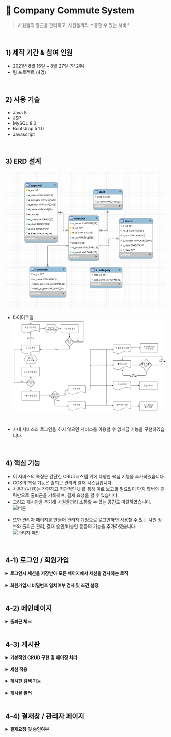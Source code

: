 # :pushpin: Company Commute System

> 사원들의 통근을 관리하고, 사원들끼리 소통할 수 있는 서비스

<br>

## 1) 제작 기간 & 참여 인원
+ 2021년 8월 16일 ~ 8월 27일 (약 2주)
+ 팀 프로젝트 (4명)

<br>

## 2) 사용 기술
+ Java 8
+ JSP
+ MySQL 8.0
+ Bootstrap 5.1.0
+ Javascript

<br>

## 3) ERD 설계 
![CCS_ERD](/img/CCS_ERD.jpg)
<br>
+ 다이어그램
![CCS_Diagram](/img/CCS_Diagram.png)
<br>

+ 사내 서비스라 로그인을 하지 않으면 서비스를 이용할 수 없게끔 기능을 구현하였습니다. 

<br>

## 4) 핵심 기능
+ 이 서비스의 특징은 간단한 CRUD시스템 위에 다양한 핵심 기능을 추가하였습니다.<br>
+ CCS의 핵심 기능은 출퇴근 관리와 결재 시스템입니다.<br>
+ 사용자(사원)는 간편하고 직관적인 UI를 통해 따로 보고할 필요없이 단지 몇번의 클릭만으로 출퇴근을 기록하며, 결재 요청을 할 수 있습니다.
+ 그리고 게시판을 추가해 사원들끼리 소통할 수 있는 공간도 마련하였습니다. 
![버튼](https://user-images.githubusercontent.com/86466976/132124207-9afb3550-5330-43a0-a2c4-566a375cc78a.gif)
<br><br/>
+ 또한 관리자 페이지를 만들어 관리자 계정으로 로그인하면 사용할 수 있는 사원 정보와 출퇴근 관리, 결재 승인/비승인 등등의 기능을 추가하였습니다.    
![관리자 메인](https://user-images.githubusercontent.com/86466976/132124550-2b8875ec-8c16-471c-8701-47b1e5e9f85b.gif)

<br>

## 4-1) 로그인 / 회원가입
<details>
<summary><b>로그인시 세션을 저장받아 모든 페이지에서 세션을 검사하는 로직</b></summary>
<div markdown="1">

```java
// 세션 검사
HttpSession session = request.getSession();
String idSession = (String)session.getAttribute("session_id");

if(idSession == null) {
  try {
    RequestDispatcher rd = request.getRequestDispatcher("/member/member_login_form.jsp");
    rd.forward(request, response);
  } catch(Exception e) {
    e.printStackTrace();
  }
}
```

+ 사내 서비스라 로그인을 하지 않으면 서비스를 이용할 수 없게끔 기능을 구현해야 했습니다. 
+ 따라서 위의 로직을 통해 세션을 검사하도록 해서 세션값이 존재하지 않으면 로그인 화면으로 돌아가도록 구성하였습니다.
</div>
</details>  
<br>
<details>
<summary><b>회원가입시 비밀번호 일치여부 검사 및 조건 설정</b></summary>
<div markdown="1">  
<br> 

![비밀번호 검사](https://user-images.githubusercontent.com/86466976/132125912-1f412572-0bd7-4573-b32c-58748d0b6f3e.gif)
  
<br>
  
+ __아래는 비밀번호는 6글자 이상, 16글자 이하로 / 특수문자 필수 / 비밀번호 일치여부__ 이 3가지 기능을 구현해주는 로직입니다. 
  
```html
<script>
function check_pw(){
		
    var pw = document.getElementById('mpw').value;
    var SC = ["!","@","#","$","*"];
    var check_SC = 0;

    if(pw.length < 6 || pw.length > 16){
        window.alert('비밀번호는 6글자 이상, 16글자 이하만 이용 가능합니다.');
        document.getElementById('mpw').value='';
    }
    for(var i=0;i<SC.length;i++){
        if(pw.indexOf(SC[i]) != -1){
            check_SC = 1;
        }
    }
    if(check_SC == 0){
        window.alert('!,@,#,$,* 의 특수문자가 들어가 있지 않습니다.')
        document.getElementById('mpw').value='';
    }
    if(document.getElementById('mpw').value !='' && document.getElementById('repw').value!=''){
        if(document.getElementById('mpw').value==document.getElementById('repw').value){
            document.getElementById('check').innerHTML='비밀번호가 일치합니다.'
            document.getElementById('check').style.color='blue';
        }
        else{
            document.getElementById('check').innerHTML='비밀번호가 일치하지 않습니다.';
            document.getElementById('check').style.color='red';
        }
    }
}
</script>
```
</div>
</details>

<br>


## 4-2) 메인페이지
<details>
<summary><b>출퇴근 체크</b></summary>
<div markdown="1">   
<br>

+ 로그인을 하면 바로 접속되는 화면으로, 출근하기 버튼을 누르면 출근 시간이 기록되고 퇴근하기 버튼이 뜹니다.
+ 이후 퇴근하기 버튼을 누르면 퇴근 시간도 기록되고 버튼이 사라지며 다음 날이 되면 출근하기 버튼이 생기도록 기능 구현하였습니다. 
	
![출퇴근 확인](https://user-images.githubusercontent.com/86466976/135083815-b465e035-010e-4687-af4f-bc1cc55ead06.gif)
  
</div>
</details>

<br>


## 4-3) 게시판
<details>
<summary><b>기본적인 CRUD 구현 및 페이징 처리</b></summary>
<div markdown="1">
<br>

![게시판 글쓰기](https://user-images.githubusercontent.com/86466976/132120612-0e909500-079d-45d9-a3dc-f59204ba61c3.gif)

+ 사용자가 제목과 본문을 작성할 수 있도록 구현했고, 아래에 글쓴이는 사용자의 아이디가 자동으로 저장되도록 하였습니다. 
+ 아무것도 입력하지 않으면 작성하라는 경고문이 뜨고, 정상적으로 작성하면 글이 올라가는 것을 볼 수 있습니다.  

<br>

![게시판 글 수정 및 삭제](https://user-images.githubusercontent.com/86466976/132974414-c7f2d6ab-1161-4340-a62c-fa95bf7d47a7.gif)

+ 글의 제목을 클릭하면 글의 상세 페이지에 들어가게 되고, 자신이 쓴 글에 한하여 수정 및 삭제를 할 수 있습니다.

<br>

![게시판 페이징](https://user-images.githubusercontent.com/86466976/132974432-0df14463-52f0-4a04-9300-677e97baa7d7.gif)

+ 게시판 페이징을 적용하여 페이지별로 글을 볼 수 있도록 구현하였습니다. 

</div>
</details>
<br>
<details>
<summary><b>세션 적용</b></summary>
<div markdown="1">
<br>

+ 아래의 gif와 같이 글의 상세페이지에 들어가면 자신이 작성한 글만 수정하기와 삭제하기 버튼이 보이는 것을 확인할 수 있습니다. `예시의 아이디 : asdasd)`

![게시판 세션](https://user-images.githubusercontent.com/86466976/132974473-98879977-56ac-48be-b320-09cf7e243175.gif)

```java
// 자신이 올린 게시물만 수정, 삭제할 수 있게 하는 로직
// 세션에 저장된 아이디와 게시판의 글쓴이가 일치하는지 검사
// 일치하면 1을, 일치하지 않을 경우 0을 보내준다.
if(idSession.equals(board.getM_id())) {
    System.out.println(1);
    request.setAttribute("writer", 1);
} else {
    System.out.println(0);
    request.setAttribute("writer", 0);
}
```
```html
<!-- 자신이 올린 게시물만 수정과 삭제 버튼이 보이게 하는 로직 -->
<c:choose>
    <c:when test="${ writer == 1}">
        <form class="col-md-2 offset-md-2" style='display: inline' action="/ccs/boardUpdate.do" method="post">
            <input type="hidden" value="${board.b_no }" name="b_no" /> 
            <input class="btn btn-outline-success" type="submit" value="수정하기" />
        </form>

        <form class="col-md-2" style='display: inline' action="/ccs/boardDelete.do" method="post">
            <input type="hidden" value="${board.b_no }" name="b_no" />
            <input class="btn btn-outline-success" type="submit" value="삭제하기" />
        </form>
        <button class="btn btn-outline-success col-md-3" type="button" onclick="location.href='/ccs/board.do'">리스트로 돌아가기</button>
    </c:when>
    <c:otherwise>
        <button class="btn btn-outline-success col-md-4 offset-md-4" type="button" onclick="location.href='/ccs/board.do'">리스트로 돌아가기</button>
    </c:otherwise>
</c:choose>
```
+ JSTL을 활용하여 조건문을 걸어서 `writer`가 1이란 값을 담아올 경우에만 버튼이 보이게 하였습니다. 
</div>
</details>
<br>
<details>
<summary><b>게시판 검색 기능</b></summary>
<div markdown="1">
<br>

+ 원하는 키워드를 작성하면, 그 키워드가 포함된 제목만 보여주는 검색 기능을 포함하고 있습니다. 

![게시판 검색](https://user-images.githubusercontent.com/86466976/132974552-46cdd8c8-5735-4470-acbf-c6fe27bd76bd.gif)

```html
<!-- 검색 폼태그 -->
<!-- keyword라는 이름으로 입력받은 검색어를 넘겨준다 -->
<form style='display:inline' action="/ccs/boardSearch.do" method="post">
    <input type="text" name="keyword" placeholder="검색어" />
    <input class="btn btn-success" type="submit" value="검색" />
</form>
```

![검색DAO](https://user-images.githubusercontent.com/86466976/132978835-efe02b9a-d1a5-4204-909b-615d11b78cc6.jpg)

+ 쿼리문은 LIKE 구문을 이용하여 키워드가 제목에 포함된 게시물만 가져오도록 합니다. 
+ `%`를 키워드의 앞뒤로 활용해 주어야 합니다. `%`가 없으면 키워드와 완전히 일치하는 제목의 게시물만 가져오게 됩니다. 

<br>        

![검색DAO2](https://user-images.githubusercontent.com/86466976/132979209-82e50b07-9a1d-4535-ad94-19a81c80b2d4.jpg)

+ 페이징을 위해 검색한 게시물의 총 개수도 구합니다. 

<br>

```html
<!-- 게시판 검색 페이징 버튼 -->
<c:if test="${searchTotal > 0 }">
    <ul class="pagination justify-content-center">
        <c:if test="${pageDTO.startPage > 10 }">
            <li class="page-item">
                <button type="button" class="page-link btn btn-light"
                    onclick="location.href='/ccs/boardSearch.do?page=${pageDTO.startPage - 10}&keyword=${keyword }'"><<</button>
            </li>
        </c:if>
        <c:forEach var="pNo" begin="${pageDTO.startPage}" end="${pageDTO.endPage}">
            <li class="page-item">
                <button type="button" class="page-link btn btn-light"
                    onclick="location.href='/ccs/boardSearch.do?page=${pNo}&keyword=${keyword }'">${pNo}</button>
            </li>
        </c:forEach>
        <c:if test="${pageDTO.endPage < pageDTO.totalPages }">
            <li class="page-item">
                <button type="button" class="page-link btn btn-light"
                    onclick="location.href='/ccs/boardSearch.do?page=${pageDTO.startPage + 10}&keyword=${keyword }'">>></button>
            </li>
        </c:if>
    </ul>
</c:if>
```
</div>
</details>    
<br>
<details>
<summary><b>게시물 필터</b></summary>
<div markdown="1">
<br>

![게시판 필터](https://user-images.githubusercontent.com/86466976/132974584-ac7ee75b-529a-4c48-a50c-e24ab352edc1.gif)

+ 게시물 필터는 조회순, 최신순 이렇게 2가지로 넣었습니다. 
+ 최신순 필터는 게시판의 기본값이 최신순이기에 게시판 메인 페이지로 이동하도록 했습니다. 
+ 따라서, 조회순 필터를 중점적으로 설명하겠습니다.    
<br>

![조회순DAO](https://user-images.githubusercontent.com/86466976/132982393-641c11ff-ea8d-47f1-8642-2c9f7b69d9dd.jpg)

+ sql 쿼리문은 ORDER BY 구문을 이용하여 조회수를 기준으로 내림차순 정렬을 해줍니다. 

<br>

```html
<!--  게시판 조회순 페이징 버튼 -->
<c:if test="${viewTotal > 0}">
    <ul class="pagination justify-content-center">
        <c:if test="${pageDTO.startPage > 10 }">
            <li class="page-item">
                <button type="button" class="page-link btn btn-light"
                    onclick="location.href='/ccs/boardView.do?page=${pageDTO.startPage - 10}'"><<</button>
            </li>
        </c:if>
        <c:forEach var="pNo" begin="${pageDTO.startPage}" end="${pageDTO.endPage}">
            <li class="page-item">
                <button type="button" class="page-link btn btn-light"
                    onclick="location.href='/ccs/boardView.do?page=${pNo}'">${pNo }</button>
            </li>
        </c:forEach>
        <c:if test="${pageDTO.endPage < pageDTO.totalPages }">
            <li class="page-item">
                <button type="button" class="page-link btn btn-light"
                    onclick="location.href='/ccs/boardView.do?page=${pageDTO.startPage + 10}'">>></button>
            </li>
        </c:if>
    </ul>
</c:if>
```
</div>
</details>

<br>


## 4-4) 결재창 / 관리자 페이지
<details>
<summary><b>결재요청 및 승인여부</b></summary>
<div markdown="1">   
<br>

+ 사원은 휴가, 반차, 월차, 연차에 대한 결재 요청을 남길 수 있습니다. 

![결재요청](https://user-images.githubusercontent.com/86466976/135084006-5b1fd678-2004-43dd-bee0-2242e9555bcf.gif)

<br>
	
+ 관리자는 관리자 페이지를 통해 결재에 대한 승인, 비승인 여부를 결정할 수 있습니다. 
	
![결재 승인,비승인](https://user-images.githubusercontent.com/86466976/135084063-58aca74b-3235-4268-9789-bb7ef7128809.gif)

</div>
</details>

